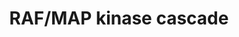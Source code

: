 ---
annotations:
- type: Pathway Ontology
  value: signaling pathway
- type: Pathway Ontology
  value: kinase mediated signaling pathway
authors:
- ReactomeTeam
- Anwesha
- Ryanmiller
description: The RAS-RAF-MEK-ERK pathway regulates processes such as proliferation,
  differentiation, survival, senescence and cell motility in response to growth factors,
  hormones and cytokines, among others. Binding of these stimuli to receptors in the
  plasma membrane promotes the GEF-mediated activation of RAS at the plasma membrane
  and initiates the three-tiered kinase cascade of the conventional MAPK cascades.  GTP-bound
  RAS recruits RAF (the MAPK kinase kinase), and promotes its dimerization and activation
  (reviewed in Cseh et al, 2014; Roskoski, 2010; McKay and Morrison, 2007; Wellbrock
  et al, 2004).  Activated RAF phosphorylates the MAPK kinase proteins MEK1 and MEK2
  (also known as MAP2K1 and MAP2K2), which in turn phophorylate the proline-directed
  kinases ERK1 and 2 (also known as MAPK3 and MAPK1) (reviewed in Roskoski, 2012a,
  b; Kryiakis and Avruch, 2012).  Activated ERK proteins may undergo dimerization
  and have identified targets in both the nucleus and the cytosol; consistent with
  this, a proportion of activated ERK protein relocalizes to the nucleus in response
  to stimuli (reviewed in Roskoski 2012b; Turjanski et al, 2007; Plotnikov et al,
  2010; Cargnello et al, 2011).  Although initially seen as a linear cascade originating
  at the plasma membrane and culminating in the nucleus, the RAS/RAF MAPK cascade
  is now also known to be activated from various intracellular location.  Temporal
  and spatial specificity of the cascade is achieved in part through the interaction
  of pathway components with numerous scaffolding proteins (reviewed in McKay and
  Morrison, 2007; Brown and Sacks, 2009). <br> The importance of the RAS/RAF MAPK
  cascade is highlighted by the fact that components of this pathway are mutated with
  high frequency in a large number of human cancers.  Activating mutations in RAS
  are found in approximately one third of human cancers, while ~8% of tumors express
  an activated form of BRAF (Roberts and Der, 2007; Davies et al, 2002; Cantwell-Dorris
  et al, 2011).  View original pathway at [http://www.reactome.org/PathwayBrowser/#DIAGRAM=5673001
  Reactome].
last-edited: 2021-01-25
organisms:
- Homo sapiens
redirect_from:
- /index.php/Pathway:WP2735
- /instance/WP2735
schema-jsonld:
- '@context': https://schema.org/
  '@id': https://wikipathways.github.io/pathways/WP2735.html
  '@type': Dataset
  creator:
    '@type': Organization
    name: WikiPathways
  description: The RAS-RAF-MEK-ERK pathway regulates processes such as proliferation,
    differentiation, survival, senescence and cell motility in response to growth
    factors, hormones and cytokines, among others. Binding of these stimuli to receptors
    in the plasma membrane promotes the GEF-mediated activation of RAS at the plasma
    membrane and initiates the three-tiered kinase cascade of the conventional MAPK
    cascades.  GTP-bound RAS recruits RAF (the MAPK kinase kinase), and promotes its
    dimerization and activation (reviewed in Cseh et al, 2014; Roskoski, 2010; McKay
    and Morrison, 2007; Wellbrock et al, 2004).  Activated RAF phosphorylates the
    MAPK kinase proteins MEK1 and MEK2 (also known as MAP2K1 and MAP2K2), which in
    turn phophorylate the proline-directed kinases ERK1 and 2 (also known as MAPK3
    and MAPK1) (reviewed in Roskoski, 2012a, b; Kryiakis and Avruch, 2012).  Activated
    ERK proteins may undergo dimerization and have identified targets in both the
    nucleus and the cytosol; consistent with this, a proportion of activated ERK protein
    relocalizes to the nucleus in response to stimuli (reviewed in Roskoski 2012b;
    Turjanski et al, 2007; Plotnikov et al, 2010; Cargnello et al, 2011).  Although
    initially seen as a linear cascade originating at the plasma membrane and culminating
    in the nucleus, the RAS/RAF MAPK cascade is now also known to be activated from
    various intracellular location.  Temporal and spatial specificity of the cascade
    is achieved in part through the interaction of pathway components with numerous
    scaffolding proteins (reviewed in McKay and Morrison, 2007; Brown and Sacks, 2009).
    <br> The importance of the RAS/RAF MAPK cascade is highlighted by the fact that
    components of this pathway are mutated with high frequency in a large number of
    human cancers.  Activating mutations in RAS are found in approximately one third
    of human cancers, while ~8% of tumors express an activated form of BRAF (Roberts
    and Der, 2007; Davies et al, 2002; Cantwell-Dorris et al, 2011).  View original
    pathway at [http://www.reactome.org/PathwayBrowser/#DIAGRAM=5673001 Reactome].
  keywords:
  - 'p-T184-RASGRP1 '
  - and dimers:PEA15
  - 'PSMD6 '
  - 'PSMB9 '
  - 'AREG(101-187) '
  - Signaling by FGFR4
  - 'GFRA3 '
  - 'p-S218,S222-MAP2K1 '
  - complexes
  - NCAM signaling for
  - 'p-7Y-KIT '
  - Neurotransmitter
  - 'MARK3 '
  - MAP2K:p-2T
  - activated
  - 'Ca2+ '
  - 'PPP2R5A '
  - inhibitors
  - 'HGF(495-728) '
  - 'p-Y194,Y195,Y272-SHC1-3 '
  - MAP2Ks:p-T,Y MAPKs
  - In cells expressing both ERBB2 and EGFR, EGF stimulation of EGFR leads to formation
    of both ERBB2:EGFR heterodimers (Wada et al. 1990, Karunagaran et al. 1996) and
    EGFR homodimers. Heterodimers of ERBB2 and EGFR trans-autophosphorylate on twelve
    tyrosine residues, six in the C-tail of EGFR and six in the C-tail of ERBB2 -
    Y1023, Y1139, Y1196, Y1221, Y1222 and Y1248 (Margolis et al. 1989, Hazan et al.
    1990,Walton et  al. 1990, Helin et al. 1991, Ricci et al. 1995, Pinkas-Kramarski
    1996). Phosphorylated tyrosine residues in the C-tail of EGFR and ERBB2 serve
    as docking sites for downstream signaling molecules. Three key signaling pathways
    activated by ERBB2:EGFR heterodimers are RAF/MAP kinase cascade, PI3K-induced
    AKT signaling, and signaling by phospholipase C gamma (PLCG1). Downregulation
    of EGFR signaling is mediated by ubiquitin ligase CBL, and is shown under Signaling
    by EGFR.<br><br>
  - 'IL2 '
  - 'Activated FGFR2b homodimer bound to FGF '
  - 'NF1(2-2839) '
  - ADP
  - 'RASA3 '
  - 'Phosphorylated ERBB2:ERBB4cyt1 heterodimers '
  - 'APBB1IP '
  - 'IL2RG '
  - Signaling by FGFR2
  - 'BRAF K601E '
  - 'MyrG-p-Y419-SRC '
  - Interleukin-3,
  - 'UBB(77-152) '
  - 'p-Y1234,Y1235,Y1349,Y1356-MET '
  - '''activator'''
  - MAPK:single
  - 'p-Y-IRS2 '
  - 'PEBP1 '
  - '"receiver" RAF/KSR1'
  - 'ARRB1 '
  - 'PDGFA-2 '
  - 'PPP2R5E '
  - 'FGF19 '
  - MAP3K11
  - p21RAS:GTP:activated
  - 'p-T183,Y185-MAPK12 '
  - 'PSMB4 '
  - 'PSMB1 '
  - 'p-5Y-FGFR4 '
  - 'PSMD2 '
  - 'p-S311,S406 KSR1 '
  - 'UBB(1-76) '
  - 'MAP2K1 F53S '
  - p-S459
  - 'p-6Y,Y1112-ERBB2 '
  - 'BRAF S467A '
  - 'RASAL3 '
  - homo/heterodimer:PEBP1
  - 'MAPK1 '
  - 'ARRB2 '
  - 'PDGFB (82-190) '
  - ATP
  - 'RAP1B '
  - 'PSMC3 '
  - dimer
  - BRAF inhibitors
  - 'p-S259,S621-RAF1 '
  - 'RGL1 '
  - 'p-Y239,Y240,Y317-SHC1-2 '
  - 'SPTB '
  - 'SPTBN5 '
  - In cells expressing ERBB2 and ERBB3, ERBB3 activated by neuregulin NRG1 or NRG2
    binding (Tzahar et al. 1994) forms a heterodimer with ERBB2 (Pinkas-Kramarski
    et al. 1996, Citri et al. 2004). ERBB3 is the only EGFR family member with no
    kinase activity, and can only function in heterodimers, with ERBB2 being its preferred
    heterodimerization partner. After heterodimerization, ERBB2 phosphorylates ten
    tyrosine residues in the C-tail of ERBB3, Y1054, Y1197, Y1199, Y1222, Y1224, Y1260,
    Y1262, Y1276, Y1289 and Y1328 (Prigent et al. 1994, Pinkas-Kramarski et al. 1996,
    Vijapurkar et al. 2003, Li et al. 2007) that subsequently serve as docking sites
    for downstream signaling molecules, resulting in activation of PI3K-induced AKT
    signaling and RAF/MAP kinase cascade. Signaling by ERBB3 is downregulated by the
    action of RNF41 ubiquitin ligase, also known as NRDP1. <br><br>
  - 'SPTAN1 '
  - 'FGA '
  - GM-CSF signaling
  - 'IL2RA '
  - 'UBC(533-608) '
  - HRAS:GTP
  - RAS:GTP:homo/heterodimerized RAF complex
  - p-S338,Y341,T491,S494,S621 RAF1
  - 'p-S445,T599,S602,S729 BRAF '
  - 'DUSP8 '
  - 'PAQR3 '
  - 'IQGAP1 '
  - 'p-Y-IRS1 '
  - 'p-5Y-LAT-2 '
  - Signaling by Insulin
  - BRAP
  - 'p-Y341,T491,S494,S621 RAF1 '
  - S-GCC
  - 'p-Y317-SHC1-2 '
  - 'Activated FGFR2c homodimer bound to FGF '
  - 'GalNAc-T178-FGF23(25-251) '
  - PTPN7:p-T-MAPK
  - 'MAP2K1 Q56P '
  - PTPN3:p-T183,Y185-MAPK12
  - 'p-T287-CAMK2B '
  - BRAF mutants
  - 'BRAF G534R '
  - p21 RAS:GTP:ub-BRAP
  - neurite out-growth
  - 'CAMK2B '
  - 'MAP2K1 Y130C '
  - Insulin-like Growth
  - 'DUSP9 '
  - 'CALM1 '
  - 'CNKSR1 '
  - 'CSK '
  - variant dimer
  - Interleukin-5 and
  - 'MAP2K1 F53Y '
  - 'MAP2K1 D67N '
  - GDP
  - 'D-Ser '
  - PP2A
  - 'L-Glu '
  - 'PSMD8 '
  - RAF:scaffold:MAP2K:MAPK complex
  - 'KITLG-1(26-190) '
  - 'High affinity binding complex dimers of cytokine receptors using Bc, inactive
    JAK2, p-(Y593,628)-Bc:p(427,349,350)-SHC1 '
  - p21 RAS:GTP
  - 'MAP2K2 F57C '
  - 'FGF5-1 '
  - Signaling by FGFR1
  - 'SPRED1 '
  - Factor 1 Receptor
  - 'PSMA5 '
  - 'PSMD1 '
  - 'FGF8-1 '
  - PPP5C
  - Signaling by NTRK1
  - 'EPGN(23-154) '
  - 'SYNGAP1 '
  - 'FGF2(10-155) '
  - 'PSMC4 '
  - 'SPTA1 '
  - 'p-12Y-PDGFRB '
  - interactions at the
  - 'Neuregulins '
  - 'p-Y1172,Y1226-ERBB4 JM-A CYT-2 isoform '
  - 'FGF10 '
  - 'SPRED3 '
  - 'UBC(153-228) '
  - 'p-S338,Y341,T491,S494,S621 RAF1 '
  - HRAS:GTP:RAL GDS
  - 'PSMC2 '
  - 'MAP2K1 V60E '
  - 'FGF4 '
  - 'p-Y364,Y418,Y536-IL2RB '
  - 'PSPN '
  - RAS GAPs
  - 'LAMTOR2 '
  - MAP2K:MAPK:single
  - RAS:GTP:activated
  - 'BRAF K499E '
  - 'DUSP6 '
  - 'BRAF L485F '
  - MAP2K
  - kinases
  - Signaling by EGFR
  - 'MAP2K1 K57T '
  - KSR1:MARK3
  - MAP2K1/2 inhibitors
  - 'S-Farn-Me-PalmS KRAS4A '
  - 'GDP '
  - 'PSMA6 '
  - SPRED dimer:NF1
  - PEBP1
  - WDR83:LAMTOR2:LAMTOR3
  - 'EREG(60-108) '
  - 'PPP2R5B '
  - Signaling by FGFR3
  - 'GTP '
  - 'FGF20 '
  - 'SCH772984 '
  - 'FGF23(25-251) '
  - Other interleukin
  - 'GRB2-1 '
  - 'NEFL '
  - 'PSME3 '
  - 'RALGDS '
  - 'TAK-580 '
  - NF1(2-2839)
  - 'p-Y-SHC3 '
  - 'PDGFA-1 '
  - MAPK12
  - 'SHFM1 '
  - 'Autophosphorylated FLT3 '
  - 'p-T202-MAPK3 '
  - YWHAB dimer
  - 'KL-1 '
  - 'MAP2K2 '
  - Signaling by PDGF
  - p-2S MAP2K
  - 'ITGB3 '
  - 'RAPGEF2 '
  - 'p-T185-MAPK1 '
  - 'RASAL2 '
  - 'p-6Y-FRS2 '
  - SPRED dimer
  - BRAP:KSR1:MARK3
  - 'RAF:scaffold:p-2S '
  - 'MAP2K2 Y134C '
  - 'GRIN2B '
  - PHB
  - postsynaptic signal
  - 'RGL2 '
  - Cell Receptor (BCR)
  - 'UBC(609-684) '
  - 'MAP2K1 F53C '
  - 'MAP2K1 F53L '
  - 'SPTBN4 '
  - 'ACTN2 '
  - WDR83:LAMTOR2:LAMTOR3:activated RAF:p-2S MAP2K:p-T,Y MAPK complex
  - 'DLG1 '
  - 'MAP2K1 P124Q '
  - 'SPTBN2 '
  - 'PPP2R1A '
  - 'MAPKs '
  - 'PSME4 '
  - 'IL17RD '
  - 'PSMB7 '
  - MAP2K1 and MAP2K2
  - 'BRAF Q257R '
  - 'p-Y-SHC1 '
  - 'p-S299,S302,T452,T455,S576 ARAF '
  - p-T183,Y185-MAPK12
  - 'p-5Y,S1119-TEK '
  - mutants
  - 'PSMA3 '
  - 'PSMC6 '
  - (FCERI) signaling
  - 'p-T286-CAMK2A '
  - RAS:GTP:'activator'
  - 'GFRA2 '
  - 'RASGRP1 '
  - 'DUSP7 '
  - 'KSR2 '
  - 'CUL3 '
  - Signaling by SCF-KIT
  - 'trametinib '
  - p21 RAS:GDP
  - 'PSMF1 '
  - 'FGF9 '
  - 'p-Y-JAK1 '
  - 'PIK3R2 '
  - 'TGFA(24-98) '
  - p21RAS:GTP:p-S621
  - 'ITGA2B(32-1039) '
  - 'MAP2K1 G128D '
  - 'p-ERBB4cyt1 homodimers '
  - WDR83:LAMTOR2:LAMTOR3:activated RAF:MAP2K:MAPK complex
  - 'p-T287-CAMK2D '
  - vascular wall
  - 'RASGEF1A '
  - p21 RAS:GTP:PI3K
  - 'RPS27A(1-76) '
  - 'BRAF 599dupT '
  - 'Gly '
  - 'p-6Y-FGFR3c '
  - p-T,Y MAPK monomers
  - MAPK2K2 heterodimer
  - Signaling by ERBB4
  - 'p-S621-RAF1 '
  - 'Mg2+ '
  - RAF dimer inhibitors
  - PEA15
  - 'RASGRF2 '
  - MRAS:GTP:SHOC2:PP1
  - 'PSMD5 '
  - 'PSMC1 '
  - 'PTPN3 '
  - 'RASGRF1 '
  - nuclear MAPK DUSPs
  - 'dabrafenib mesylate '
  - signaling
  - 'PSMD3 '
  - 'DLG2 '
  - 'PSMA8 '
  - 'PSMC5 '
  - 'FGG '
  - mechanism MAPK
  - p-S445,T599,S602,S729 BRAF
  - 'p-S445,S729-BRAF '
  - 'UBC(1-76) '
  - 'F-actin '
  - 'HBEGF(63-148) '
  - 'DLG3 '
  - p-2S,T MAP2K1:p-2S
  - 'p-7Y,Y1112-ERBB2 '
  - This pathway describes some of the key interactions that assist in the process
    of platelet and leukocyte interaction with the endothelium, in response to injury.
  - 'FGF6 '
  - Fc epsilon receptor
  - 'PSMD9 '
  - DAP12 interactions
  - SPRED dimer:ub-NF1
  - H2O
  - 'VWF(23-763) '
  - 'KL-2 '
  - 'MyrG,p-Y530-SRC '
  - 'p-6Y-FGFR3b '
  - 'p-8Y-FGFR1c '
  - PTPN7:p-T,Y-MAPK
  - homo/heterodimers
  - 'MAP2K2 C125S '
  - MAP2K:MAPK complex
  - 'PSMB2 '
  - 'PSMA7 '
  - KBTBD7:CUL3:RBX1
  - 'DUSP2 '
  - 'MAP2K1 P124S '
  - dimers
  - p21 RAS:GTP:RAS GAPs
  - BRAF
  - 'PSMB6 '
  - PAQR3
  - 'MAP2K1 C121S '
  - In cells expressing ERBB2 and ERBB4, ligand stimulated ERBB4 can either homodimerize
    or form heterodimers with ERBB2 (Li et al. 2007), resulting in trans-autophosphorylation
    of ERBB2 and ERBB4 on C-tail tyrosine residues that will subsequently serve as
    docking sites for downstream signaling molecules, leading to activation of RAF/MAP
    kinase cascade and, in the case of ERBB4 CYT1 isoforms, PI3K-induced AKT signaling
    (Hazan et al. 1990, Cohen et al. 1996, Li et al. 2007, Kaushansky et al. 2008).
    Signaling by ERBB4 is downregulated by the action of WWP1 and ITCH ubiquitin ligases,
    and is shown under Signaling by ERBB4.
  - 'FGF1 '
  - inactive RAFS:YWHAB
  - 'p-Y427-SHC1 '
  - MAPK inhibitors
  - RAF1
  - 'LAMTOR3 '
  - 'PSMA1 '
  - dual mechanism MAPK
  - 'Phosphorylated ERBB2:ERBB4cyt2 heterodimers '
  - 'PTPRA '
  - 'p-T185,Y187-MAPK1 '
  - 'PSMA4 '
  - 'p-S365,S445,S729 BRAF '
  - 'JAK2 '
  - proteins
  - PTPN3
  - MAP2Ks:MAPKs
  - 'S-Farn-Me-2xPalmS HRAS '
  - 'EGF-like ligands '
  - 'PSMB8 '
  - 'GFRA1 '
  - 'p-Y349,Y350-SHC1 '
  - 'cobimetinib '
  - 'p-6Y-EGFR '
  - Interleukin-2 family
  - 'DUSP10 '
  - 'TLN1 '
  - 'DUSP1 '
  - 'p-8Y-FGFR1b '
  - 'BRAF V600E V47_D380del '
  - RAF:scaffold:p-2S
  - 'p-S576 ARAF '
  - 'WDR83 '
  - MAP2K:MAPK:dual
  - 'MAP2K2 V35M '
  - Ub
  - 'GRIN2D '
  - 'PTPN7 '
  - 'PPP2R1B '
  - 'RBX1 '
  - 'PSMD4 '
  - 'S-Farn-Me KRAS4B '
  - 'UBC(77-152) '
  - 'SHOC2 '
  - 'PDGFB(82-241) '
  - 'p-T133-RASGRP3 '
  - 'MAP2K1 P124L '
  - receptor
  - 'p-S,218, S222,T292 MAP2K1 '
  - 'UBC(229-304) '
  - 'JAK3 '
  - 'p-6Y-PTK2 '
  - ERBB2 becomes activated by forming a heterodimer with another ligand-activated
    EGFR family member, either EGFR, ERBB3 or ERBB4, which is accompanied by dissociation
    of chaperoning proteins HSP90 and CDC37 (Citri et al. 2004), as well as ERBB2IP
    (Borg et al. 2000) from ERBB2. ERBB2 heterodimers function to promote cell proliferation,
    cell survival and differentiation, depending on the cellular context. ERBB2 can
    also be activated by homodimerization when it is overexpressed, in cancer for
    example. <br><br>
  - Signaling by Type 1
  - 'PSMB11 '
  - 'PSMB5 '
  - 'DUSP16 '
  - 'ANGPT1 '
  - MAPKs
  - 'p-11Y-PDGFRA '
  - 'FN1(32-2386) '
  - 'PSMD12 '
  - dephosphorylated
  - 'SPRED2 '
  - (IGF1R)
  - 'HS '
  - activated RAF
  - 'PPP1CC '
  - 'KLB '
  - 'MAP2K1 E44_E57del '
  - IL17RD
  - p-T,Y MAPK dimers
  - p21 RAS:GTP:BRAP
  - 'DAB2IP '
  - 'V600E BRAF V169_D380del '
  - 'p-Y420-FYN '
  - 'DAG '
  - 'EGF '
  - 'MAP2K1 E203K '
  - 'YWHAB '
  - 'p-T202,Y204-MAPK3 '
  - 'UBA52(1-76) '
  - 'PIK3CB '
  - 'BRAF V600E V47_M438del '
  - 'MAP2K2 N126D '
  - 'CNKSR2 '
  - 'GRIN1 '
  - 'ARTN '
  - RAF:YWHAB dimer
  - 'DLG4 '
  - PTPN7
  - homo/heterodimer
  - (TRKA)
  - 'PSME1 '
  - 'ub-BRAP '
  - 'PSMD11 '
  - 'Autophosphorylated p-Y877-ERBB2 heterodimers '
  - 'RASAL1 '
  - 'BRAF V600E '
  - 'p-5Y-RET '
  - 'MAP2K1 D67Y '
  - 'p-5Y-FRS3 '
  - 'PEA15 '
  - 'ub-NF1(2-2839) '
  - 'S-GGC MRAS '
  - 'VCL '
  - 'PPP2CA '
  - BRAF inhibitors:high
  - RAS processing
  - 'PSMA2 '
  - 'FGF16 '
  - Signaling by the B
  - 'RASGRP4 '
  - S-Farn-Me_2xPalmS
  - 'BRAF V600E  V169_M438del '
  - 'p-S311 KSR1 '
  - 'RAP1A '
  - 'UBC(305-380) '
  - 'MAP2K1 K57N '
  - 'PSMD14 '
  - high kinase activity
  - 'MAP2K1 '
  - 'p-2S MAP2K homo/heterodimers '
  - 'PSMD13 '
  - p-S311 KSR1:MARK3
  - dual mechanism
  - p21
  - PAQR3:inactive RAFs
  - 'PSME2 '
  - mechanism MAP2K
  - 'CAMK2G '
  - 'CAMK2D '
  - transmission
  - 'UBC(381-456) '
  - 'RANBP9 '
  - 'FGF3 '
  - RAL GDS proteins
  - p21RAS:GTP:homo/heterodimerized RAF complex:RAF dimer inhibitors
  - 'p-Y349,Y350,Y427-SHC1 '
  - 'PPP1CB '
  - 'p-Y-SHC2 '
  - RAF:scaffold:MAP2K:MAPK complex:dual mechanism MAP2K inhibitors
  - 'p-T287-CAMK2G '
  - MAPK monomers and
  - RAS GEFs
  - 'NCAM1 '
  - 'FGF18 '
  - 'CAMK2A '
  - 'BRAF G469A '
  - 'HGF(32-494) '
  - 'PIK3CA '
  - 26S proteasome
  - RAF activating
  - 'PI(4,5)P2 '
  - 'FGB '
  - kinase activity
  - 'ulixertinib '
  - p-S311,S406
  - KSR1:MARK3:YWHAB
  - S-Farn-Me-2xPalmS
  - PI3K
  - RAF
  - 'Mn2+ '
  - 'SPTBN1 '
  - 'PSMB10 '
  - p-S311
  - hyperphosphorylated
  - 'p-S311,Y552 KSR1 '
  - Signaling by ERBB2
  - 'p-S214,S576 ARAF '
  - 'NRTN '
  - 'MAP2K1 F53V '
  - 'FGF22 '
  - 'PPP2R5D '
  - 'KSR1 '
  - and dimers
  - 'DUSP4 '
  - 'GDNF '
  - 'PIK3R1 '
  - 'S-Farn-Me PalmS NRAS '
  - 'RGL3 '
  - 'MAP2K1 G128V '
  - 'p-S459 PTPN3 '
  - 'RASA1 '
  - receptors and
  - IL17RD:p-2S
  - 'PSMB3 '
  - Pi
  - 'MAP2K2 P128Q '
  - 'MAP2K2 L46F '
  - variants
  - 'GFRA4 '
  - 'BRAF K601N '
  - 'BRAP '
  - 'PPP2R5C '
  - 'UBC(457-532) '
  - 'BTC(32-111) '
  - MAP2K:p-2T MAPK
  - 'SOS1 '
  - 'KBTBD7 '
  - 'DUSP5 '
  - 'FLT3LG '
  - RAF/MAPK scaffolds
  - inactive RAFs:YWHAB
  - cytosolic MAPK DUSPs
  - 'MAPK3 '
  - 'FGF17-1 '
  - 'PPP2CB '
  - 'p-T,Y MAPK dimers '
  - 'LRRC7 '
  - V600E BRAF splice
  - Endothelial cells are tightly connected through various proteins, which regulate
    the organization of the junctional complex and bind to cytoskeletal proteins or
    cytoplasmic interaction partners that allow the transfer of intracellular signals.
    An important role for these junctional proteins in governing the transendothelial
    migration of leukocytes under normal or inflammatory conditions has been established.<p>
  - GTP
  - 'RASA4 '
  - p-2S MAP2K1:p-2S
  - 'PSMD7 '
  - p-T,Y MAPKs
  - complex
  - 'RASA2 '
  - inactive RAFs
  - 'p-6Y-ERBB2 heterodimers '
  - 'p-S222,S226-MAP2K2 '
  - single mechanism
  - Cell surface
  - 'UBB(153-228) '
  - 'PSMD10 '
  - p21RAS:GTP:dephosphorylated RAF1 homo/heterodimer
  - 'p-T,Y MAPKs '
  license: CC0
  name: RAF/MAP kinase cascade
seo: CreativeWork
title: RAF/MAP kinase cascade
wpid: WP2735
---